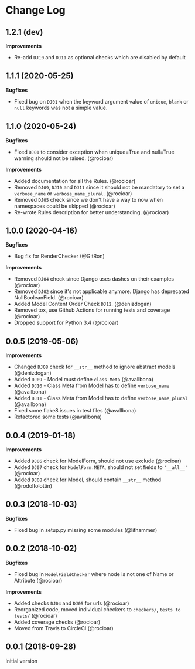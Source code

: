 Change Log
==========

1.2.1 (dev)
-----------

**Improvements**

* Re-add `DJ10` and `DJ11` as optional checks which are disabled by default

1.1.1 (2020-05-25)
------------------

**Bugfixes**
* Fixed bug on `DJ01` when the keyword argument value of `unique`, `blank` or `null` keywords was not a simple value.

1.1.0 (2020-05-24)
------------------

**Bugfixes**

* Fixed `DJ01` to consider exception when unique=True and null=True warning should not be raised. (@rocioar)

**Improvements**

* Added documentation for all the Rules. (@rocioar)
* Removed `DJ09`, `DJ10` and `DJ11` since it should not be mandatory to set a `verbose_name` or `verbose_name_plural`. (@rocioar)
* Removed `DJ05` check since we don't have a way to now when namespaces could be skipped (@rocioar)
* Re-wrote Rules description for better understanding. (@rocioar)

1.0.0 (2020-04-16)
------------------

**Bugfixes**

* Bug fix for RenderChecker (@GitRon)

**Improvements**

* Removed `DJ04` check since Django uses dashes on their examples (@rocioar)
* Removed `DJ02` since it's not applicable anymore. Django has deprecated NullBooleanField. (@rocioar)
* Added Model Content Order Check `DJ12`. (@denizdogan)
* Removed tox, use Github Actions for running tests and coverage (@rocioar)
* Dropped support for Python 3.4 (@rocioar)


0.0.5 (2019-05-06)
------------------

**Improvements**

- Changed `DJ08` check for `__str__` method to ignore abstract models (@denizdogan)
- Added `DJ09` - Model must define `class Meta`  (@avallbona)
- Added `DJ10` - Class Meta from Model has to define `verbose_name`  (@avallbona)
- Added `DJ11` - Class Meta from Model has to define `verbose_name_plural`  (@avallbona)
- Fixed some flake8 issues in test files (@avallbona)
- Refactored some tests  (@avallbona)

0.0.4 (2019-01-18)
------------------

**Improvements**

- Added `DJ06` check for ModelForm, should not use exclude (@rocioar)
- Added `DJ07` check for `ModelForm.META`, should not set fields to `'__all__'` (@rocioar)
- Added `DJ08` check for Model, should contain `__str__` method (@rodolfolottin)

0.0.3 (2018-10-03)
------------------

**Bugfixes**

- Fixed bug in setup.py missing some modules (@lithammer)

0.0.2 (2018-10-02)
------------------

**Bugfixes**

- Fixed bug in `ModelFieldChecker` where node is not one of Name or Attribute (@rocioar)

**Improvements**

- Added checks `DJ04` and `DJ05` for urls (@rocioar)
- Reorganized code, moved individual checkers to `checkers/`, `tests to tests/` (@rocioar)
- Added coverage checks (@rocioar)
- Moved from Travis to CircleCI (@rocioar)


0.0.1 (2018-09-28)
------------------

Initial version
